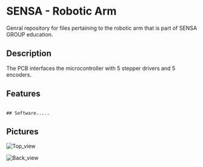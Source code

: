 # SENSA - Robotic Arm 

Genral repository for files pertaining to the robotic arm that is part of SENSA GROUP education.  

## Description
The PCB interfaces the microcontroller with 5 stepper drivers and 5 encoders. 

## Features
~~~

## Software.....
~~~~~~

## Pictures
![Top_view](https://github.com/SensaGroup/RoboticArm/blob/main/Outputs/Pictures/profile1.jpg)

![Back_view](https://github.com/SensaGroup/RoboticArm/blob/main/Outputs/Pictures/back.jpg)
